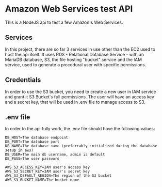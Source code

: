 # Amazon Web Services test API

This is a NodeJS api to test a few Amazon's Web Services.<br />

## Services
In this project, there are so far 3 services in use other than the EC2 used to host the api itself. It uses RDS - Relational Database Service - with an MariaDB database, S3, the file hosting "bucket" service and the IAM service, used to generate a procedural user with specific permissions.

## Credentials
In order to use the S3 bucket, you need to create a new user in IAM service and grant it S3 Bucket's full permissions. The user will have an access key and a secret key, that will be used in .env file to manage access to S3.

## .env file
In order to the api fully work, the .env file should have the following values:
```
DB_HOST=The database endpoint
DB_PORT=The database port
DB_NAME=The database name (preferrably initialized during the database setup in aws)
DB_USER=The main db username, admin is default
DB_PASS=The user password

AWS_S3_ACCESS_KEY=IAM user's access key
AWS_S3_SECRET_KEY=IAM user's secret key
AWS_S3_DEFAULT_REGION=The region of the S3 bucket
AWS_S3_BUCKET_NAME=The bucket name
```